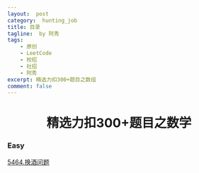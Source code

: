 ```yaml
---
layout:  post
category:  hunting_job
title: 目录
tagline:  by 阿秀
tags:
    - 原创
    - LeetCode
    - 校招
    - 社招
    - 阿秀
excerpt: 精选力扣300+题目之数组
comment: false
---
```






<h1 align="center">精选力扣300+题目之数学</h1>

<p id="easy"></p>

### Easy

[5464.换酒问题](/notes/03-hunting_job/03-algorithm/03-leetcode/04-数学/easy/5464.换酒问题.md)




